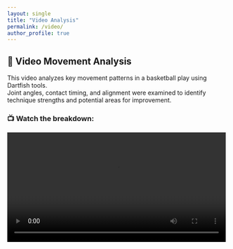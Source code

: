```yaml
---
layout: single
title: "Video Analysis"
permalink: /video/
author_profile: true
---
```


## 🎥 Video Movement Analysis

This video analyzes key movement patterns in a basketball play using Dartfish tools.  
Joint angles, contact timing, and alignment were examined to identify technique strengths and potential areas for improvement.

### 📺 Watch the breakdown:

<video width="100%" height="auto" controls>
  <source src="/Final/assets/files/basketball.mp4" type="video/mp4">
  Your browser does not support the video tag.
</video>
